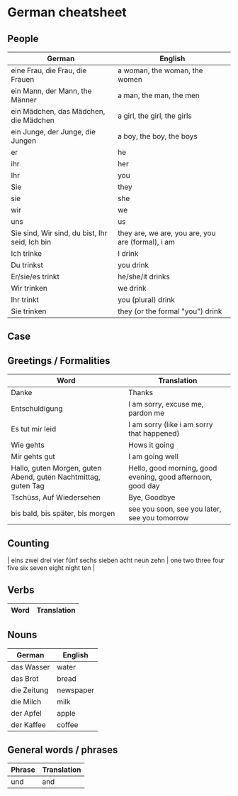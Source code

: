 # German cheatsheet
## People
| German | English |
| --- | --- |
| eine Frau, die Frau, die Frauen | a woman, the woman, the women |
| ein Mann, der Mann, the Männer | a man, the man, the men |
| ein Mädchen, das Mädchen, die Mädchen | a girl, the girl, the girls |
| ein Junge, der Junge, die Jungen | a boy, the boy, the boys |
| er | he |
| ihr | her |
| Ihr | you |
| Sie | they |
| sie | she |
| wir | we |
| uns | us |
| Sie sind, Wir sind, du bist, Ihr seid, Ich bin | they are, we are, you are, you are (formal), i am |
| Ich trinke | I drink | 
| Du trinkst | you drink | 
| Er/sie/es trinkt | he/she/it drinks |
| Wir trinken | we drink |
| Ihr trinkt | you (plural) drink |
| Sie trinken | they (or the formal "you") drink |

## Case

## Greetings / Formalities
| Word | Translation |
| --- | --- |
| Danke | Thanks |
| Entschuldigung | I am sorry, excuse me, pardon me |
| Es tut mir leid | I am sorry (like i am sorry that happened) |
| Wie gehts | Hows it going |
| Mir gehts gut | I am going well |
| Hallo, guten Morgen, guten Abend, guten Nachtmittag, guten Tag | Hello, good morning, good evening, good afternoon, good day |
| Tschüss, Auf Wiedersehen | Bye, Goodbye | 
| bis bald, bis später, bis morgen | see you soon, see you later, see you tomorrow |  

## Counting
| eins zwei drei vier fünf sechs sieben acht neun zehn | one two three four five six seven eight night ten |

## Verbs
| Word | Translation |
| --- | --- |

## Nouns
| German | English |
| --- | --- | 
| das Wasser | water |
| das Brot | bread |
| die Zeitung | newspaper |
| die Milch | milk |
| der Apfel | apple |
| der Kaffee | coffee |

## General words / phrases
| Phrase | Translation |
| --- | --- |
| und | and |
